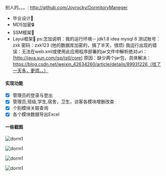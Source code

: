 别人的。。。:    http://github.com/Joyrocky/DormitoryManeger
- 毕业设计💼
- MD5加密🔒
- SSM框架🎨
- Layui框架🎄
ps:怎加说明：我的运行环境-- jdk1.8   idea    mysql 8 
             测试账号：zxk  密码：zxk123    (他的数据库加密的，搞了半天，很烦)
             我运行出现的错误：无法在web.xml或使用此应用程序部署的jar文件中解析绝对uri：[http://java.sun.com/jsp/jstl/core]
             原因：缺少两个jar包，具体解决：https://blog.csdn.net/weixin_42634260/article/details/89931226（找了一天多，更烦。。）



#### 实现功能
- [x] 管理员的登录与登出  
- [x] 管理员,班级,学生,宿舍，卫生，访客各模块增删改查  
- [x] 个别模块关联查询  
- [x] 各个模块数据导出Excel

#### 一些截图
![dorm1](http://image.zxkidea.top/dorm1.png)

![dorm1](http://image.zxkidea.top/dorm2.png)

![dorm1](http://image.zxkidea.top/dorm3.png)

![dorm1](http://image.zxkidea.top/dorm4.png)



